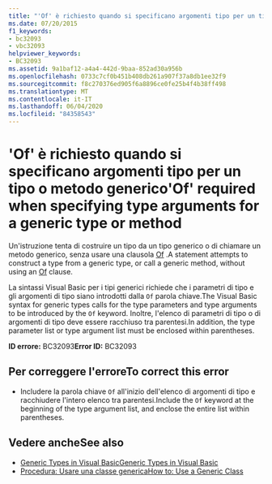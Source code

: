 ```yaml
---
title: "'Of' è richiesto quando si specificano argomenti tipo per un tipo o metodo generico"
ms.date: 07/20/2015
f1_keywords:
- bc32093
- vbc32093
helpviewer_keywords:
- BC32093
ms.assetid: 9a1baf12-a4a4-442d-9baa-852ad30a956b
ms.openlocfilehash: 0733c7cf0b451b408db261a907f37a8db1ee32f9
ms.sourcegitcommit: f8c270376ed905f6a8896ce0fe25b4f4b38ff498
ms.translationtype: MT
ms.contentlocale: it-IT
ms.lasthandoff: 06/04/2020
ms.locfileid: "84358543"
---
```

# <a name="of-required-when-specifying-type-arguments-for-a-generic-type-or-method"></a><span data-ttu-id="c0f2f-102">'Of' è richiesto quando si specificano argomenti tipo per un tipo o metodo generico</span><span class="sxs-lookup"><span data-stu-id="c0f2f-102">'Of' required when specifying type arguments for a generic type or method</span></span>
<span data-ttu-id="c0f2f-103">Un'istruzione tenta di costruire un tipo da un tipo generico o di chiamare un metodo generico, senza usare una clausola [Of](../language-reference/statements/of-clause.md) .</span><span class="sxs-lookup"><span data-stu-id="c0f2f-103">A statement attempts to construct a type from a generic type, or call a generic method, without using an [Of](../language-reference/statements/of-clause.md) clause.</span></span>  
  
 <span data-ttu-id="c0f2f-104">La sintassi Visual Basic per i tipi generici richiede che i parametri di tipo e gli argomenti di tipo siano introdotti dalla `Of` parola chiave.</span><span class="sxs-lookup"><span data-stu-id="c0f2f-104">The Visual Basic syntax for generic types calls for the type parameters and type arguments to be introduced by the `Of` keyword.</span></span> <span data-ttu-id="c0f2f-105">Inoltre, l'elenco di parametri di tipo o di argomenti di tipo deve essere racchiuso tra parentesi.</span><span class="sxs-lookup"><span data-stu-id="c0f2f-105">In addition, the type parameter list or type argument list must be enclosed within parentheses.</span></span>  
  
 <span data-ttu-id="c0f2f-106">**ID errore:** BC32093</span><span class="sxs-lookup"><span data-stu-id="c0f2f-106">**Error ID:** BC32093</span></span>  
  
## <a name="to-correct-this-error"></a><span data-ttu-id="c0f2f-107">Per correggere l'errore</span><span class="sxs-lookup"><span data-stu-id="c0f2f-107">To correct this error</span></span>  
  
- <span data-ttu-id="c0f2f-108">Includere la parola chiave `Of` all'inizio dell'elenco di argomenti di tipo e racchiudere l'intero elenco tra parentesi.</span><span class="sxs-lookup"><span data-stu-id="c0f2f-108">Include the `Of` keyword at the beginning of the type argument list, and enclose the entire list within parentheses.</span></span>  
  
## <a name="see-also"></a><span data-ttu-id="c0f2f-109">Vedere anche</span><span class="sxs-lookup"><span data-stu-id="c0f2f-109">See also</span></span>

- [<span data-ttu-id="c0f2f-110">Generic Types in Visual Basic</span><span class="sxs-lookup"><span data-stu-id="c0f2f-110">Generic Types in Visual Basic</span></span>](../programming-guide/language-features/data-types/generic-types.md)
- [<span data-ttu-id="c0f2f-111">Procedura: Usare una classe generica</span><span class="sxs-lookup"><span data-stu-id="c0f2f-111">How to: Use a Generic Class</span></span>](../programming-guide/language-features/data-types/how-to-use-a-generic-class.md)
